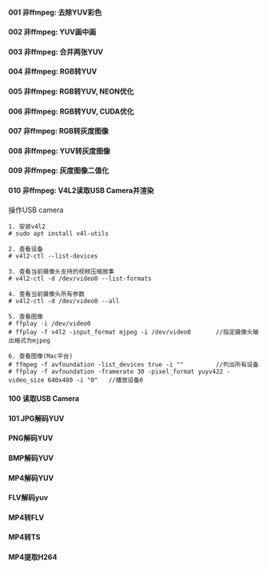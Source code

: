 #### 001 非ffmpeg: 去除YUV彩色

#### 002 非ffmpeg: YUV画中画

#### 003 非ffmpeg: 合并两张YUV

#### 004 非ffmpeg: RGB转YUV

#### 005 非ffmpeg: RGB转YUV, NEON优化

#### 006 非ffmpeg: RGB转YUV, CUDA优化

#### 007 非ffmpeg: RGB转灰度图像

#### 008 非ffmpeg: YUV转灰度图像

#### 009 非ffmpeg: 灰度图像二值化

#### 010 非ffmpeg: V4L2读取USB Camera并渲染

操作USB camera

```shell
1. 安装v4l2
# sudo apt install v4l-utils

2. 查看设备
# v4l2-ctl --list-devices

3. 查看当前摄像头支持的视频压缩故事
# v4l2-ctl -d /dev/video0 --list-formats

4. 查看当前摄像头所有参数
# v4l2-ctl -d /dev/video0 --all

5. 查看图像
# ffplay -i /dev/video0
# ffplay -f v4l2 -input_format mjpeg -i /dev/video0       //指定摄像头输出格式为mjpeg

6. 查看图像(Mac平台)
# ffmpeg -f avfoundation -list_devices true -i ""         //列出所有设备
# ffplay -f avfoundation -framerate 30 -pixel_format yuyv422 -video_size 640x480 -i "0"   //播放设备0
```

#### 100 读取USB Camera 

#### 101 JPG解码YUV

#### PNG解码YUV

#### BMP解码YUV

#### MP4解码YUV

#### FLV解码yuv

#### MP4转FLV

#### MP4转TS

#### MP4提取H264



